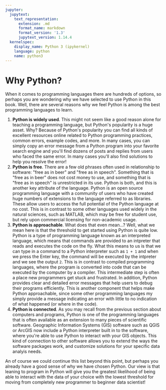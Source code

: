 ```yaml
---
jupyter:
  jupytext:
    text_representation:
      extension: .md
      format_name: markdown
      format_version: '1.3'
      jupytext_version: 1.14.4
  kernelspec:
    display_name: Python 3 (ipykernel)
    language: python
    name: python3
---
```


# Why Python?

When it comes to programming languages there are hundreds of options, so perhaps you are wondering why we have selected to use Python in this book. Well, there are several reasons why we feel Python is among the best programming languages to learn.

1. **Python is widely used**. This might not seem like a good reason alone for teaching a programming language, but Python's popularity is a huge asset. Why? Because of Python's popularity you can find all kinds of excellent resources online related to Python programming practices, common errors, example codes, and more. In many cases, you can simply copy an error message from a Python program into your favorite search engine and you'll find dozens of posts and replies from users who faced the same error. In many cases you'll also find solutions to help you resolve the error!
2. **Python is free**. There are a few old phrases often used in relationship to software: "free as in beer" and "free as in speech". Something that is "free as in beer" does not cost money to use, and something that is "free as in speech" is unrestricted in its use. Python is both, and this is another key attribute of the language. Python is an open source programming language with a community of users who have created huge numbers of extensions to the language referred to as libraries. These allow users to access the full potential of the Python language at no cost. This is in contrast to some other languages used widely in the natural sciences, such as MATLAB, which may be free for student use, but rely upon commercial licensing for non-academic usage.
3. **Python is approachable**. What does that even mean...? Well, what we mean here is that the threshold to get started using Python is quite low. Python is a type of programming language known as an interpreted language, which means that commands are provided to an intpreter that reads and executes the code on the fly. What this means to us is that we can type in a command to a Python interpreter such as `1 + 1` and when we press the Enter key, the command will be executed by the intpreter and we see the output `2`. This is in contrast to compiled programming languages, where the program is converted into code that can be executed by the computer by a compiler. This intermediate step is often a place new programmers get stuck and frustrated. In addition, Python provides clear and detailed error messages that help users to debug their programs efficiently. This is another component that helps make Python approachable, since some other programming languages my simply provide a message indicating an error with little to no indication of what happened (or where in the code).
4. **Python is connected**. As you may recall from the previous section about computers and programs, Python is one of the programming languages that is often available as an extension to many pieces of scientific software. Geographic Information Systems (GIS) software such as QGIS or ArcGIS now include a Python interpreter built in to the software, where you're able to use Python to interact with your GIS objects. This kind of connection to other software allows you to extend the ways the software packages work, and customize solutions for your specific data analyis needs.

An of course we could continue this list beyond this point, but perhaps you already have a good sense of why we have chosen Python. Our view is that leaning to program in Python will give you the greatest likelihood of being able to interact with the data of your choice with the lowest threshold for moving from completely new programmer to beginner data scientist!
